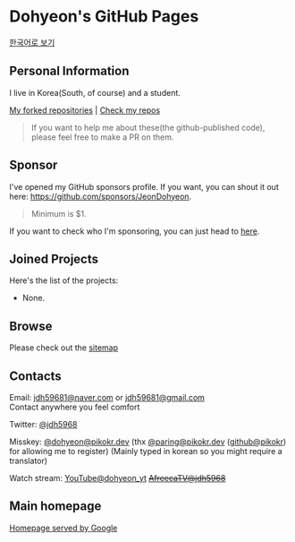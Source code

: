# Dohyeon's GitHub Pages

[한국어로 보기](./ko/)

## Personal Information

I live in Korea(South, of course) and a student.

[My forked repositories](./forklookup/) | [Check my repos](https://github.com/JeonDohyeon?tab=repositories)
> If you want to help me about these(the github-published code), please feel free to make a PR on them.

## Sponsor

I've opened my GitHub sponsors profile. If you want, you can shout it out here: https://github.com/sponsors/JeonDohyeon.
> Minimum is $1.

If you want to check who I'm sponsoring, you can just head to [here](https://github.com/JeonDohyeon?tab=sponsoring).

## Joined Projects

Here's the list of the projects:
- None.

## Browse

Please check out the [sitemap](./sitemap)

## Contacts

Email: <jdh59681@naver.com> or <jdh59681@gmail.com>  
Contact anywhere you feel comfort

Twitter: [@jdh5968](https://twitter.com/jdh5968)

Misskey: [@dohyeon@pikokr.dev](https://pikokr.dev/@dohyeon) (thx [@paring@pikokr.dev](https://pikokr.dev/@paring) ([github@pikokr](https://github.com/pikokr)) for allowing me to register) (Mainly typed in korean so you might require a translator)

Watch stream: [YouTube@dohyeon_yt](https://youtube.com/@dohyeon_yt) ~~[AfreecaTV@jdh5968](https://bj.afreecatv.com/jdh5968)~~

## Main homepage

[Homepage served by Google](https://sites.google.com/view/jdh5968-homepage)
